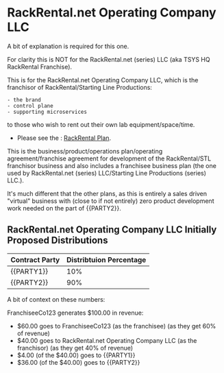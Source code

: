 # RackRental.net Operating Company LLC

A bit of explanation is required for this one.

For clarity this is NOT for the RackRental.net (series) LLC (aka TSYS HQ RackRental Franchise).

This is for the RackRental.net Operating Company LLC, which is the franchisor of RackRental/Starting Line Productions:

    - the brand
    - control plane
    - supporting microservices
    
to those who wish to rent out their own lab equipment/space/time.

- Please see the : [RackRental Plan](https://plan.rackrental.net).

This is the business/product/operations plan/operating agreement/franchise agreement for development of the RackRental/STL franchisor business and also includes a franchisee business plan (the one used by RackRental.net (series) LLC/Starting Line Productions (series) LLC.).

It's much different that the other plans, as this is entirely a sales driven "virtual" business with (close to if not entirely) zero product development work needed on the part of {{PARTY2}}.

## RackRental.net Operating Company LLC Initially Proposed Distributions

| Contract Party | Distribtuion Percentage |
| -------------- | ----------------------- |
| {{PARTY1}}     | 10%                     |
| {{PARTY2}}     | 90%                     |

A bit of context on these numbers:

FranchiseeCo123 generates $100.00 in revenue:

- $60.00 goes to FranchiseeCo123 (as the franchisee) (as they get 60% of revenue)
- $40.00 goes to RackRental.net Operating Company LLC (as the franchisor) (as they get 40% of revenue)
- $4.00 (of the $40.00) goes to {{PARTY1}}
- $36.00 (of the $40.00) goes to {{PARTY2}}
